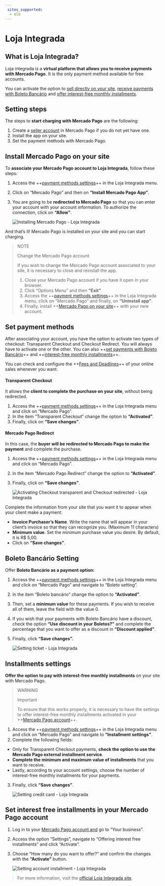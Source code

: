 ```yaml
---
 sites_supported:
  - mlb
---
```


# Loja Integrada

## What is Loja Integrada?

Loja integrada is a **virtual platform that allows you to receive payments with Mercado Pago.**
It is the only payment method available for free accounts. 

You can activate the option to [sell directly on your site](https://www.mercadopago.com.br/developers/en/plugins_sdks/plugins/unofficial/lojaintegrada#bookmark_set-payment-methods), [receive payments with Boleto Bancário](https://www.mercadopago.com.br/developers/en/plugins_sdks/plugins/unofficial/lojaintegrada#bookmark_boleto-bancário-setting) and [offer interest-free monthly installments](https://www.mercadopago.com.br/developers/en/plugins_sdks/plugins/unofficial/lojaintegrada#bookmark_installments-settings).

## Setting steps

The steps to **start charging with Mercado Pago** are the following: 

1. Create a [seller account](https://www.mercadopago.com.br/activities) in Mercado Pago if you do not yet have one.
2. Install the app on your site. 
3. Set the payment methods with Mercado Pago.

## Install Mercado Pago on your site

To **associate your Mercado Pago account to Loja Integrada**, follow these steps: 

1. Access the ++[payment methods settings](https://app.lojaintegrada.com.br/painel/configuracao/pagamento/listar)++ in the Loja Integrada menu.
2. Click on “Mercado Pago” and then on **“Install Mercado Pago App”**.
3. You are going to be **redirected to Mercado Pago** so that you can enter your account with your account information. To authorize the connection, click on **“Allow”**.

    ![Installing Mercado Pago - Loja Integrada](/images/lojaintegrada/lojaintegrada-connect-1.gif)

And that’s it! Mercado Pago is installed on your site and you can start charging.

> NOTE
>
> Change the Mercado Pago account
>
> If you wish to change the Mercado Pago account associated to your site, it is necessary to close and reinstall the app.
> 1. Close your Mercado Pago account if you have it open in your browser.
> 2. Click “Options Menu” and then **“Exit”**.
> 3. Access the ++[payment methods settings](https://app.lojaintegrada.com.br/painel/configuracao/pagamento/listar)++ in the Loja Integrada menu, click on “Mercado Pago” and finally, on **“Uninstall app”**.
> 4. Finally, install ++[Mercado Pago on your site](#Install-Mercado-Pago-on-your-site)++ with your new account.

   <!-- ![Uninstalling Mercado Pago - Loja Integrada](/images/lojaintegrada-disconnect-1.gif) -->

## Set payment methods

After associating your account, you have the option to activate two types of checkout: Transparent Checkout and Checkout Redirect. You will always have to activate one or the other. You can also ++[set payments with Boleto Bancário](#Boleto-Bancário-setting)++ and ++[interest-free monthly installments](#Installments-settings)++.

You can check and configure the ++[Fees and Deadlines](https://www.mercadopago.com.br/settings/release-options)++ of your online sales whenever you want.


#### Transparent Checkout

It allows the **client to complete the purchase on your site**, without being redirected. 

1. Access the ++[payment methods settings](https://app.lojaintegrada.com.br/painel/configuracao/pagamento/listar)++ in the Loja Integrada menu and click on “Mercado Pago”.
2. In the item “Transparent Checkout” change the option to **“Activated”**.
3. Finally, click on **“Save changes”**.

#### Mercado Pago Redirect

In this case, the **buyer will be redirected to Mercado Pago to make the payment** and complete the purchase. 

1. Access the ++[payment methods settings](https://app.lojaintegrada.com.br/painel/configuracao/pagamento/listar)++ in the Loja Integrada menu and click on “Mercado Pago”.
2. In the item “Mercado Pago Redirect” change the option to **“Activated”**.
3. Finally, click on **“Save changes”**.

    ![Activating Checkout transparent and Checkout redirected - Loja Integrada](/images/lojaintegrada/lojaintegrada-checkout-1.gif)

Complete the information from your site that you want it to appear when your client make a payment:

- **Invoice Purchaser’s Name**. Write the name that will appear in your client’s invoice so that they can recognize you. (Maximum 11 characters)
- **Minimum value**. Set the minimum purchase value you desire. By default, it is R$ 5,00.
- Click on **“Save changes”**.

## Boleto Bancário Setting

Offer **Boleto Bancário as a payment option:**

1. Access the ++[payment methods settings](https://app.lojaintegrada.com.br/painel/configuracao/pagamento/listar)++ in the Loja Integrada menu and click on “Mercado Pago” and navigate to “Boleto setting”.
2. In the item “Boleto bancário” change the option to **“Activated”**.
3. Then, set a **minimum value** for these payments. If you wish to receive all of them, leave the field with the value 0. 
4. If you wish that your payments with Boleto Bancário have a discount, check the option **“Use discount in your Boletos?”** and complete the percentage that you want to offer as a discount in **“Discount applied”**.
5. Finally, click **“Save changes”.**

    ![Setting ticket - Loja Integrada](/images/lojaintegrada/lojaintegrada-ticket-1.gif)

## Installments settings

**Offer the option to pay with interest-free monthly installments** on your site with Mercado Pago.

> WARNING
>
> Important
>
> To ensure that this works properly, it is necessary to have the settings to offer interest-free monthly installments activated in your ++[Mercado Pago account](#Set-interest-free-installments-in-your-Mercado-Pago-account)++.

1. Access the ++[payment methods settings](https://app.lojaintegrada.com.br/painel/configuracao/pagamento/listar)++ in the Loja Integrada menu and click on “Mercado Pago” and navigate to **“Installment settings”**.
2. Complete the following fields: 
- Only for Transparent Checkout payments, **check the option to use the Mercado Pago external installment service**.
- **Complete the minimum and maximum value of installments** that you want to receive.
- Lastly, according to your account settings, choose the number of interest-free monthly installments for your payments.
3. Finally, click **“Save changes”**.

    ![Setting credit card - Loja Integrada](/images/lojaintegrada/lojaintegrada-credit-card-1.gif)

## Set interest free installments in your Mercado Pago account

1. Log in to your [Mercado Pago account and](https://www.mercadopago.com.br/business) go to “Your business”.
2. Access the option “Settings”, navigate to “Offering interest free installments” and click “Activate”.
3. Choose “How many do you want to offer?” and confirm the changes with the **“Activate”** button.

    ![Setting account installment - Loja Integrada](/images/lojaintegrada/lojaintegrada-account-installment-1.gif)

> For more information, visit the [official Loja Integrada site](https://lojaintegrada.com.br/).
